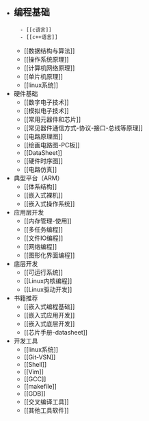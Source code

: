 - 编程基础
	- 
		- [[c语言]]
		- [[c++语言]]
	- [[数据结构与算法]]
	- [[操作系统原理]]
	- [[计算机网络原理]]
	- [[单片机原理]]
	- [[linux系统]]
- 硬件基础
	- [[数字电子技术]]
	- [[模拟电子技术]]
	- [[常用元器件和芯片]]
	- [[常见器件通信方式-协议-接口-总线等原理]]
	- [[电路原理图]]
	- [[绘画电路图-PC板]]
	- [[DataSheet]]
	- [[硬件时序图]]
	- [[电路仿真]]
- 典型平台（ARM）
	- [[体系结构]]
	- [[嵌入式裸机]]
	- [[嵌入式操作系统]]
- 应用层开发
	- [[内存管理-使用]]
	- [[多任务编程]]
	- [[文件IO编程]]
	- [[网络编程]]
	- [[图形化界面编程]]
- 底层开发
	- [[可运行系统]]
	- [[Linux内核编程]]
	- [[Linux驱动开发]]
- 书籍推荐
	- [[嵌入式编程基础]]
	- [[嵌入式应用开发]]
	- [[嵌入式底层开发]]
	- [[芯片手册-datasheet]]
- 开发工具
	- [[linux系统]]
	- [[Git-VSN]]
	- [[Shell]]
	- [[Vim]]
	- [[GCC]]
	- [[makefile]]
	- [[GDB]]
	- [[交叉编译工具]]
	- [[其他工具软件]]

